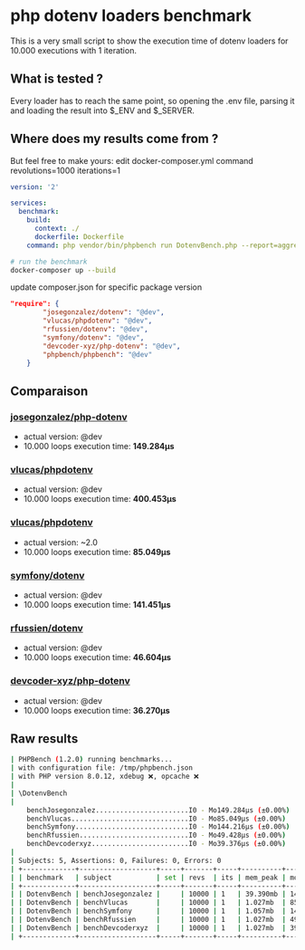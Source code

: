 # php dotenv loaders benchmark

This is a very small script to show the execution time of dotenv loaders for 10.000 executions with 1 iteration.

## What is tested ?

Every loader has to reach the same point, so opening the .env file, parsing it and loading the result into $_ENV and $_SERVER.

## Where does my results come from ?

But feel free to make yours:
edit docker-composer.yml command
revolutions=1000
iterations=1
```yaml
version: '2'

services:
  benchmark:
    build:
      context: ./
      dockerfile: Dockerfile
    command: php vendor/bin/phpbench run DotenvBench.php --report=aggregate --revs=10000 --iterations=1
```
```bash
# run the benchmark
docker-composer up --build
```
update composer.json for specific package version
```json
"require": {
        "josegonzalez/dotenv": "@dev",
        "vlucas/phpdotenv": "@dev",
        "rfussien/dotenv": "@dev",
        "symfony/dotenv": "@dev",
        "devcoder-xyz/php-dotenv": "@dev",
        "phpbench/phpbench": "@dev"
    }
```

## Comparaison

### [josegonzalez/php-dotenv](https://github.com/josegonzalez/php-dotenv)
 - actual version: @dev
 - 10.000 loops execution time: **149.284μs**

### [vlucas/phpdotenv](https://github.com/vlucas/phpdotenv)
 - actual version: @dev
 - 10.000 loops execution time: **400.453μs**

### [vlucas/phpdotenv](https://github.com/vlucas/phpdotenv)
 - actual version: ~2.0
 - 10.000 loops execution time: **85.049μs**

### [symfony/dotenv](https://github.com/symfony/dotenv)
 - actual version: @dev
 - 10.000 loops execution time: **141.451μs**

### [rfussien/dotenv](https://github.com/rfussien/dotenv)
 - actual version: @dev
 - 10.000 loops execution time: **46.604μs**

### [devcoder-xyz/php-dotenv](https://github.com/devcoder-xyz/php-dotenv)
 - actual version: @dev
 - 10.000 loops execution time: **36.270μs**

## Raw results

```bash
| PHPBench (1.2.0) running benchmarks...
| with configuration file: /tmp/phpbench.json
| with PHP version 8.0.12, xdebug ❌, opcache ❌
|
| \DotenvBench
|
    benchJosegonzalez.......................I0 - Mo149.284μs (±0.00%)
    benchVlucas.............................I0 - Mo85.049μs (±0.00%)
    benchSymfony............................I0 - Mo144.216μs (±0.00%)
    benchRfussien...........................I0 - Mo49.428μs (±0.00%)
    benchDevcoderxyz........................I0 - Mo39.376μs (±0.00%)
|
| Subjects: 5, Assertions: 0, Failures: 0, Errors: 0
| +-------------+-------------------+-----+-------+-----+----------+-----------+--------+
| | benchmark   | subject           | set | revs  | its | mem_peak | mode      | rstdev |
| +-------------+-------------------+-----+-------+-----+----------+-----------+--------+
| | DotenvBench | benchJosegonzalez |     | 10000 | 1   | 39.390mb | 149.284μs | ±0.00% |
| | DotenvBench | benchVlucas       |     | 10000 | 1   | 1.027mb  | 85.049μs  | ±0.00% |
| | DotenvBench | benchSymfony      |     | 10000 | 1   | 1.057mb  | 144.216μs | ±0.00% |
| | DotenvBench | benchRfussien     |     | 10000 | 1   | 1.027mb  | 49.428μs  | ±0.00% |
| | DotenvBench | benchDevcoderxyz  |     | 10000 | 1   | 1.027mb  | 39.376μs  | ±0.00% |
| +-------------+-------------------+-----+-------+-----+----------+-----------+--------+
```
